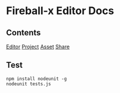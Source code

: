 # Fireball-x Editor Docs

## Contents

[Editor](zh/editor.md)
[Project](zh/project.md)
[Asset](zh/asset.md)
[Share](zh/share.md)

## Test

```
npm install nodeunit -g
nodeunit tests.js
```
